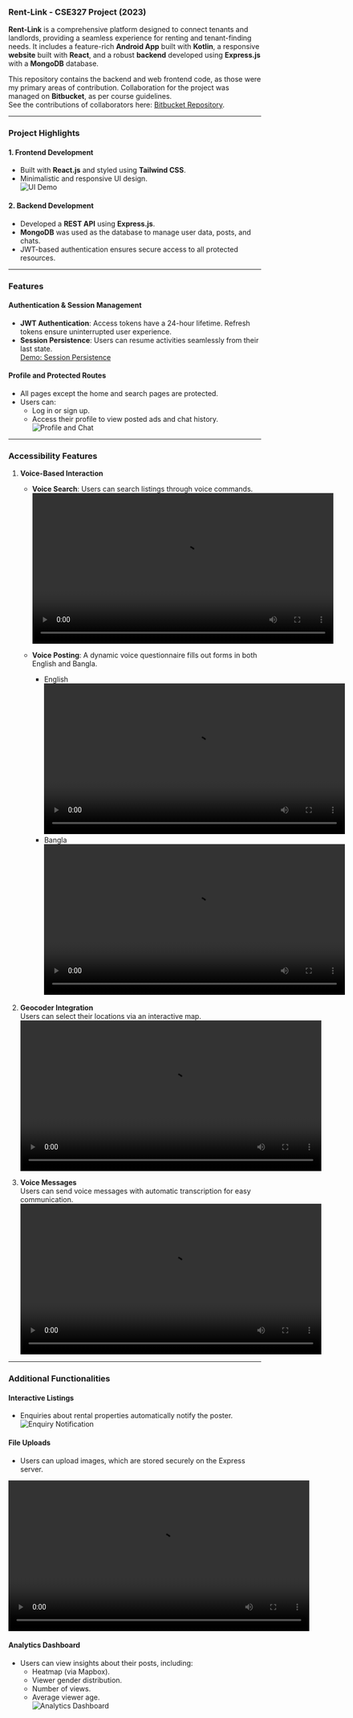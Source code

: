 ### Rent-Link - CSE327 Project (2023)

**Rent-Link** is a comprehensive platform designed to connect tenants and landlords, providing a seamless experience for renting and tenant-finding needs. It includes a feature-rich **Android App** built with **Kotlin**, a responsive **website** built with **React**, and a robust **backend** developed using **Express.js** with a **MongoDB** database.

This repository contains the backend and web frontend code, as those were my primary areas of contribution. Collaboration for the project was managed on **Bitbucket**, as per course guidelines.  
See the contributions of collaborators here: [Bitbucket Repository](https://bitbucket.org/cse327-1-nbm/cse327_1_se/).

---

### Project Highlights

#### 1. **Frontend Development**
- Built with **React.js** and styled using **Tailwind CSS**.
- Minimalistic and responsive UI design.  
  ![UI Demo](https://github.com/confusedOrca/Rent-Link/assets/163755962/0d5c63e6-d7e2-4deb-bcec-0f89d8d60bd6)

#### 2. **Backend Development**
- Developed a **REST API** using **Express.js**.
- **MongoDB** was used as the database to manage user data, posts, and chats.
- JWT-based authentication ensures secure access to all protected resources.

---

### Features

#### Authentication & Session Management
- **JWT Authentication**: Access tokens have a 24-hour lifetime. Refresh tokens ensure uninterrupted user experience.
- **Session Persistence**: Users can resume activities seamlessly from their last state.  
  [Demo: Session Persistence](https://github.com/confusedOrca/Rent-Link/assets/163755962/4a1c9434-6baa-44cd-9618-af97ba763956)

#### Profile and Protected Routes
- All pages except the home and search pages are protected.
- Users can:
  - Log in or sign up.
  - Access their profile to view posted ads and chat history.  
  ![Profile and Chat](https://github.com/confusedOrca/Rent-Link/assets/163755962/ac0e8d48-0d2c-4cdf-a88f-2b863c0e953a)

---

### Accessibility Features

1. **Voice-Based Interaction**
   - **Voice Search**: Users can search listings through voice commands.  
     <video controls width="600">
       <source src="https://github.com/confusedOrca/Rent-Link/assets/163755962/ad6b2d93-6964-4525-94ac-18b94e1faeaa" type="video/mp4">
       Your browser does not support video tag. <a href="https://github.com/confusedOrca/Rent-Link/assets/163755962/ad6b2d93-6964-4525-94ac-18b94e1faeaa">Watch here</a>.
     </video>

   - **Voice Posting**: A dynamic voice questionnaire fills out forms in both English and Bangla.
     - English  
       <video controls width="600">
         <source src="https://github.com/confusedOrca/Rent-Link/assets/163755962/ba31e522-1b1a-418d-8c0a-a6165110effc" type="video/mp4">
         Your browser does not support video tag. <a href="https://github.com/confusedOrca/Rent-Link/assets/163755962/ba31e522-1b1a-418d-8c0a-a6165110effc">Watch here</a>.
       </video>
     - Bangla  
       <video controls width="600">
         <source src="https://github.com/confusedOrca/Rent-Link/assets/163755962/56c0d9e9-1e37-457c-94d3-4d4ab4d295f5" type="video/mp4">
         Your browser does not support video tag. <a href="https://github.com/confusedOrca/Rent-Link/assets/163755962/56c0d9e9-1e37-457c-94d3-4d4ab4d295f5">Watch here</a>.
       </video>

2. **Geocoder Integration**  
   Users can select their locations via an interactive map.  
   <video controls width="600">
     <source src="https://github.com/confusedOrca/Rent-Link/assets/163755962/812a2c0d-7d69-4cd9-bb16-354e08a39ff5" type="video/mp4">
     Your browser does not support video tag. <a href="https://github.com/confusedOrca/Rent-Link/assets/163755962/812a2c0d-7d69-4cd9-bb16-354e08a39ff5">Watch here</a>.
   </video>

3. **Voice Messages**  
   Users can send voice messages with automatic transcription for easy communication.  
   <video controls width="600">
     <source src="https://github.com/confusedOrca/Rent-Link/assets/163755962/0fd28cf4-76c7-4b8f-8157-2019d08525c4" type="video/mp4">
     Your browser does not support the video tag. <a href="https://github.com/confusedOrca/Rent-Link/assets/163755962/0fd28cf4-76c7-4b8f-8157-2019d08525c4">Watch here</a>.
   </video>

---

### Additional Functionalities

#### Interactive Listings
- Enquiries about rental properties automatically notify the poster.
  ![Enquiry Notification](https://github.com/confusedOrca/Rent-Link/assets/163755962/bcfbe0bf-7e06-47b9-8ee8-93eabd470501)

#### File Uploads
- Users can upload images, which are stored securely on the Express server.  
<video controls width="600">
  <source src="https://github.com/confusedOrca/Rent-Link/assets/163755962/6d50e667-c3b1-4fe6-973b-a1abb6b6a294" type="video/mp4">
  Your browser does not support the video tag. <a href="https://github.com/confusedOrca/Rent-Link/assets/163755962/6d50e667-c3b1-4fe6-973b-a1abb6b6a294">Watch here</a>.
</video>

#### Analytics Dashboard
- Users can view insights about their posts, including:
  - Heatmap (via Mapbox).
  - Viewer gender distribution.
  - Number of views.
  - Average viewer age.  
  ![Analytics Dashboard](https://github.com/confusedOrca/Rent-Link/assets/163755962/39b6470d-0a27-4cf9-8f1c-20bacb60277e)

